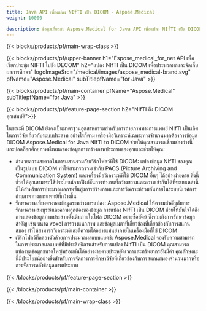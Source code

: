 ```yaml
---
title: Java API เพื่อแปลง NIfTI เป็น DICOM - Aspose.Medical
weight: 10000

description: ข้อมูลเกี่ยวกับ Aspose.Medical for Java API เพื่อแปลง NIfTI เป็น DICOM
---
```


{{< blocks/products/pf/main-wrap-class >}}

{{< blocks/products/pf/upper-banner h1="Espose_medical_for_net API เพื่อเรียกประชุม NIFTI ไปยัง DECOM" h2="แปลง NIfTI เป็น DICOM เพื่อประมวลผลและจัดเก็บผลการศึกษา" logoImageSrc="/medical/images/aspose_medical-brand.svg" pfName="Aspose.Medical" subTitlepfName="for Java" >}}

{{< blocks/products/pf/main-container pfName="Aspose.Medical" subTitlepfName="for Java" >}}

{{< blocks/products/pf/feature-page-section h2="NIfTI ถึง DICOM คุณสมบัติ">}}

<p>ในขณะที่ DICOM ยังคงเป็นมาตรฐานอุตสาหกรรมสําหรับการถ่ายภาพทางการแพทย์ NIfTI เป็นเลิศในการวิจัยเกี่ยวกับระบบประสาท อย่างไรก็ตาม เครื่องมือวิเคราะห์เฉพาะทางจํานวนมากต้องการข้อมูล DICOM Aspose.Medical for Java NIfTI to DICOM ช่วยให้คุณสามารถเชื่อมช่องว่างนี้และปลดล็อกศักยภาพทั้งหมดของข้อมูลการสร้างภาพประสาทของคุณและช่วยให้คุณ:</p>

<ul>
<li>อํานวยความสะดวกในการผสานรวมกับเวิร์กโฟลว์ที่ใช้ DICOM: แปลงข้อมูล NIfTI ของคุณเป็นรูปแบบ DICOM ทําให้สามารถรวมเข้ากับ PACS (Picture Archiving and Communication System) และเครื่องมือวิเคราะห์ที่ใช้ DICOM อื่นๆ ได้อย่างง่ายดาย สิ่งนี้ช่วยให้คุณสามารถใช้ประโยชน์จากฟังก์ชันการทํางานที่กว้างขวางและความเข้ากันได้ที่ระบบเหล่านี้มีให้สําหรับการประมวลผลภาพขั้นสูงการสร้างภาพและการวิเคราะห์ร่วมกันภายในระบบนิเวศการถ่ายภาพทางการแพทย์ที่กว้างขึ้น</li>
<li>รักษาความเที่ยงตรงของข้อมูลระหว่างการแปลง: Aspose.Medical ให้ความสําคัญกับการรักษาความสมบูรณ์และความถูกต้องของข้อมูล การแปลง NIfTI เป็น DICOM ช่วยให้มั่นใจได้ถึงการแสดงข้อมูลภาพประสาทดั้งเดิมภายในไฟล์ DICOM อย่างซื่อสัตย์ ซึ่งรวมถึงการรักษาข้อมูลสําคัญ เช่น ขนาด voxel การวางแนวภาพ และข้อมูลเมตาที่เกี่ยวข้องที่เกี่ยวข้องกับการสแกนสมอง ทําให้สามารถวิเคราะห์และตีความได้อย่างแม่นยําภายในเครื่องมือที่ใช้ DICOM</li>
<li>เวิร์กโฟลว์ที่คล่องตัวด้วยการประมวลผลแบบแบตช์: Aspose.Medical รองรับความสามารถในการประมวลผลแบทช์ที่มีประสิทธิภาพสําหรับการแปลง NIfTI เป็น DICOM คุณสามารถแปลงชุดข้อมูลขนาดใหญ่พร้อมกันได้อย่างง่ายดายประหยัดเวลาและทรัพยากรอันมีค่า คุณลักษณะนี้มีประโยชน์อย่างยิ่งสําหรับการจัดการการศึกษาวิจัยที่เกี่ยวข้องกับการสแกนสมองจํานวนมากหรือการจัดการคลังข้อมูลภาพประสาท</li>
</ul>

{{< /blocks/products/pf/feature-page-section >}}

{{< /blocks/products/pf/main-container >}}

{{< /blocks/products/pf/main-wrap-class >}}